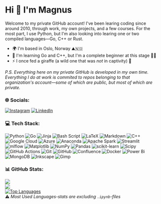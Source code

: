 Hi 👋 I'm Magnus
=================================

Welcome to my private GitHub account!
I've been learing coding since around 2010, through work, my own projects, and a few courses.
For the most part, I use Python, but I'm also looking into learing one or two compiled languages—Go, C++ or Rust.

* 🌍  I'm based in Oslo, Norway ⛰️🇳🇴
* 🧠  I'm learning Go and C++, but I'm a complete beginner at this stage 👶🍼
* ⚡  I once fed a giraffe (a wild one that was _not_ in captivity) 🦒

_P.S. Everything here on my private GitHub is developed in my own time. Everything I do at work is commited to repos belonging to that organization's account—some of which are public, but most of which are private._

### 🌐 Socials:
[![Instagram](https://img.shields.io/badge/Instagram-%23E4405F.svg?logo=Instagram&logoColor=white)](https://instagram.com/magge1984) [![LinkedIn](https://img.shields.io/badge/LinkedIn-%230077B5.svg?logo=linkedin&logoColor=white)](https://linkedin.com/in/magnus-helliesen) 

### 💻 Tech Stack:
![Python](https://img.shields.io/badge/python-3670A0?style=for-the-badge&logo=python&logoColor=ffdd54) 
![Go](https://img.shields.io/badge/go-%2300ADD8.svg?style=for-the-badge&logo=go&logoColor=white) 
![Jinja](https://img.shields.io/badge/jinja-white.svg?style=for-the-badge&logo=jinja&logoColor=black) 
![Bash Script](https://img.shields.io/badge/bash_script-%23121011.svg?style=for-the-badge&logo=gnu-bash&logoColor=white) 
![LaTeX](https://img.shields.io/badge/latex-%23008080.svg?style=for-the-badge&logo=latex&logoColor=white) 
![Markdown](https://img.shields.io/badge/markdown-%23000000.svg?style=for-the-badge&logo=markdown&logoColor=white) 
![C++](https://img.shields.io/badge/c++-%2300599C.svg?style=for-the-badge&logo=c%2B%2B&logoColor=white) 
![Google Cloud](https://img.shields.io/badge/GoogleCloud-%234285F4.svg?style=for-the-badge&logo=google-cloud&logoColor=white) 
![Azure](https://img.shields.io/badge/azure-%230072C6.svg?style=for-the-badge&logo=microsoftazure&logoColor=white) 
![Anaconda](https://img.shields.io/badge/Anaconda-%2344A833.svg?style=for-the-badge&logo=anaconda&logoColor=white) 
![Apache Spark](https://img.shields.io/badge/Apache%20Spark-FDEE21?style=for-the-badge&logo=apachespark&logoColor=black) 
![Streamlit](https://img.shields.io/badge/Streamlit-%23FE4B4B.svg?style=for-the-badge&logo=streamlit&logoColor=white) 
![mlflow](https://img.shields.io/badge/mlflow-%23d9ead3.svg?style=for-the-badge&logo=numpy&logoColor=blue) 
![Matplotlib](https://img.shields.io/badge/Matplotlib-%23ffffff.svg?style=for-the-badge&logo=Matplotlib&logoColor=black) 
![NumPy](https://img.shields.io/badge/numpy-%23013243.svg?style=for-the-badge&logo=numpy&logoColor=white) 
![Pandas](https://img.shields.io/badge/pandas-%23150458.svg?style=for-the-badge&logo=pandas&logoColor=white) 
![scikit-learn](https://img.shields.io/badge/scikit--learn-%23F7931E.svg?style=for-the-badge&logo=scikit-learn&logoColor=white) 
![Scipy](https://img.shields.io/badge/SciPy-%230C55A5.svg?style=for-the-badge&logo=scipy&logoColor=%white) 
![GitHub Actions](https://img.shields.io/badge/github%20actions-%232671E5.svg?style=for-the-badge&logo=githubactions&logoColor=white) 
![Git](https://img.shields.io/badge/git-%23F05033.svg?style=for-the-badge&logo=git&logoColor=white) 
![GitHub](https://img.shields.io/badge/github-%23121011.svg?style=for-the-badge&logo=github&logoColor=white) 
![Confluence](https://img.shields.io/badge/confluence-%23172BF4.svg?style=for-the-badge&logo=confluence&logoColor=white) 
![Docker](https://img.shields.io/badge/docker-%230db7ed.svg?style=for-the-badge&logo=docker&logoColor=white) 
![Power Bi](https://img.shields.io/badge/power_bi-F2C811?style=for-the-badge&logo=powerbi&logoColor=black) 
![MongoDB](https://img.shields.io/badge/MongoDB-%234ea94b.svg?style=for-the-badge&logo=mongodb&logoColor=white) 
![Inkscape](https://img.shields.io/badge/Inkscape-e0e0e0?style=for-the-badge&logo=inkscape&logoColor=080A13) 
![Gimp](https://img.shields.io/badge/Gimp-657D8B?style=for-the-badge&logo=gimp&logoColor=FFFFFF)

### 📊 GitHub Stats:
![](https://github-readme-stats.vercel.app/api?username=magnushelliesen&theme=transparent&hide_border=false&include_all_commits=true&count_private=true)<br/>
![](https://nirzak-streak-stats.vercel.app/?user=magnushelliesen&theme=transparent&hide_border=false)<br/>
<a href="https://github.com/magnushelliesen" align="left">
  <img src="https://github-readme-stats.vercel.app/api/top-langs/?username=magnushelliesen&theme=transparent&hide_border=false&include_all_commits=true&count_private=true&layout=compact&hide=jupyter%20notebook" alt="Top Languages" />
</a>\
⚠️ _Most Used Languages-stats are excluding `.ipynb`-files_

<!-- Proudly created with GPRM ( https://gprm.itsvg.in ) -->
